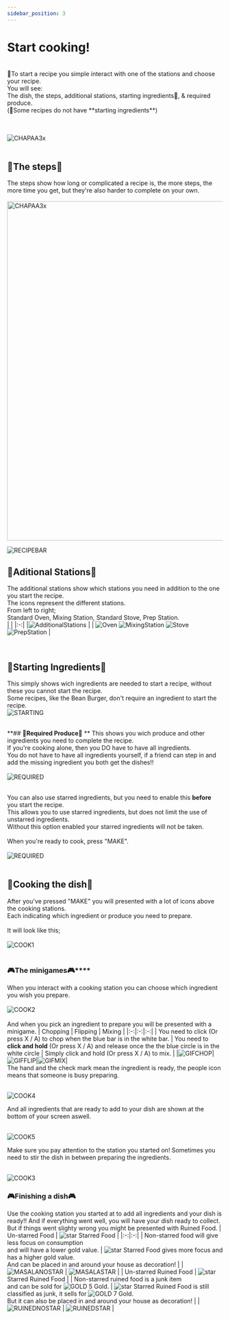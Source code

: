 ```yaml
---
sidebar_position: 3
---
```



# Start cooking!
<br /> 
🍳To start a recipe you simple interact with one of the stations and choose your recipe.<br /> 
You will see:<br /> 
The dish, the steps, additional stations, starting ingredients📌, & required produce. <br /> 
(📌Some recipes do not have **starting ingredients**) <br /> <br /> <br /> 

![CHAPAA3x](./img/Screenshots/CHAPAA3x.png) <br /> 
 <br /> 
## 🍳**The steps**🍳 
The steps show how long or complicated a recipe is, the more steps, the more time you get, but they're also harder to complete on your own.<br /> <br /> <img width="1335" height="792" alt="CHAPAA3x" src="https://github.com/user-attachments/assets/38991666-8479-4a66-a9fc-a0f55b67e125" />


![RECIPEBAR](./img/Screenshots/RECIPEBAR.png) <br /> 

## 🍳**Aditional Stations**🍳 
The additional stations show which stations you need in addition to the one you start the recipe.<br /> 
The icons represent the different stations.<br /> 
From left to right;<br /> 
Standard Oven, Mixing Station, Standard Stove, Prep Station.<br /> 
| |
|:-:|
|![AdditionalStations](./img/Screenshots/AdditionalStations.png) |
| ![Oven](./img/Oven.png) ![MixingStation](./img/MixingStation.png) ![Stove](./img/Stove.png) ![PrepStation](./img/PrepStation.png) |


 <br /> 
 
## 🍳**Starting Ingredients**🍳 
This simply shows wich ingredients are needed to start a recipe, without these you cannot start the recipe.<br /> 
Some recipes, like the Bean Burger, don't require an ingredient to start the recipe.<br /> 
![STARTING](./img/Screenshots/STARTING.png) <br /> <br /> 


**## 🍳**Required Produce**🍳 **
This shows you wich produce and other ingredients you need to complete the recipe.<br /> 
If you're cooking alone, then you DO have to have all ingredients.<br />
You do not have to have all ingredients yourself, if a friend can step in and add the missing ingredient you both get the dishes!!<br />  <br /> 
![REQUIRED](./img/Screenshots/REQUIRED.png) <br /> <br /> 

You can also use starred ingredients, but you need to enable this **before** you start the recipe.<br />
This allows you to use starred ingredients, but does not limit the use of unstarred ingredients.<br />
Without this option enabled your starred ingredients will not be taken.<br /> <br />
When you're ready to cook, press "MAKE". <br /> <br />
![REQUIRED](./img/Screenshots/STARREDGIF.gif) <br /> <br />

## 🍳**Cooking the dish**🍳 
After you've pressed "MAKE" you will presented with a lot of icons above the cooking stations.<br />
Each indicating which ingredient or produce you need to prepare.<br /><br />
It will look like this; <br /> <br />
![COOK1](./img/Screenshots/COOK1.png)<br /> <br />

### 🎮**The minigames**🎮****
When you interact with a cooking station you can choose which ingredient you wish you prepare. <br /> <br />
![COOK2](./img/Screenshots/COOK2.png) <br /> <br />
And when you pick an ingredient to prepare you will be presented with a minigame.
| Chopping | Flipping  | Mixing |
|:-:|:-:|:-:|
| You need to click (Or press X / A) to chop when the blue bar is in the white bar. | You need to **click and hold** (Or press X / A) and release once the the blue circle is in the white circle | Simply click and hold (Or press X / A) to mix. |
|![GIFCHOP](./img/Screenshots/GIFCHOP.gif)|![GIFFLIP](./img/Screenshots/GIFFLIP.gif)|![GIFMIX](./img/Screenshots/GIFMIX.gif)|
<br />
The hand and the check mark mean the ingredient is ready, the people icon means that someone is busy preparing. <br /> <br />

![COOK4](./img/Screenshots/COOK4.png) 

And all ingredients that are ready to add to your dish are shown at the bottom of your screen aswell. <br /><br />

![COOK5](./img/Screenshots/COOK5.png)

Make sure you pay attention to the station you started on! Sometimes you need to stir the dish in between preparing the ingredients.<br /><br />

![COOK3](./img/Screenshots/COOK3.png)

### 🎮**Finishing a dish**🎮

Use the cooking station you started at to add all ingredients and your dish is ready!!
And if everything went well, you will have your dish ready to collect. 
But if things went slighty wrong you might be presented with Ruined Food. 
| Un-starred Food | ![star](./img/STAR1.png) Starred Food  | 
|:-:|:-:|
| Non-starred food will give less focus on consumption<br /> and will have a lower gold value. | ![star](./img/STAR1.png) Starred Food gives more focus and has a higher gold value.  <br /> And can be placed in and around your house as decoration! |
|![MASALANOSTAR](./img/Screenshots/MASALANOSTAR.png) | ![MASALASTAR](./img/Screenshots/MASALASTAR.png) |
| Un-starred Ruined Food | ![star](./img/STAR1.png) Starred Ruined Food  | 
| Non-starred ruined food is a junk item <br /> and can be sold for ![GOLD](./img/GOLD.png) 5 Gold. | ![star](./img/STAR1.png) Starred Ruined Food is still classified as junk, it sells for ![GOLD](./img/GOLD.png) 7 Gold.  <br />  But it can also be placed in and around your house as decoration! |
| ![RUINEDNOSTAR](./img/Screenshots/RUINEDNOSTAR.png) | ![RUINEDSTAR](./img/Screenshots/RUINEDSTAR.png) |

